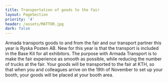 ```yaml
---
title: Transportation of goods to the fair
layout: PageSection
priority: '4'
header: /assets/MATTOR.jpg
dark: false
---
```

Armada transports goods to and from the fair and our transport partner this year is Ryska Posten AB. New for this year is that the transport is included in the Base Kit for all exhibitors. The purpose with Armada Transport is to make the fair experience as smooth as possible, while reducing the number of trucks at the fair. Your goods will be transported to the fair at KTH, so that when you and colleagues arrive on the 19th of November to set up your booth, your goods will be placed at your booth area.
